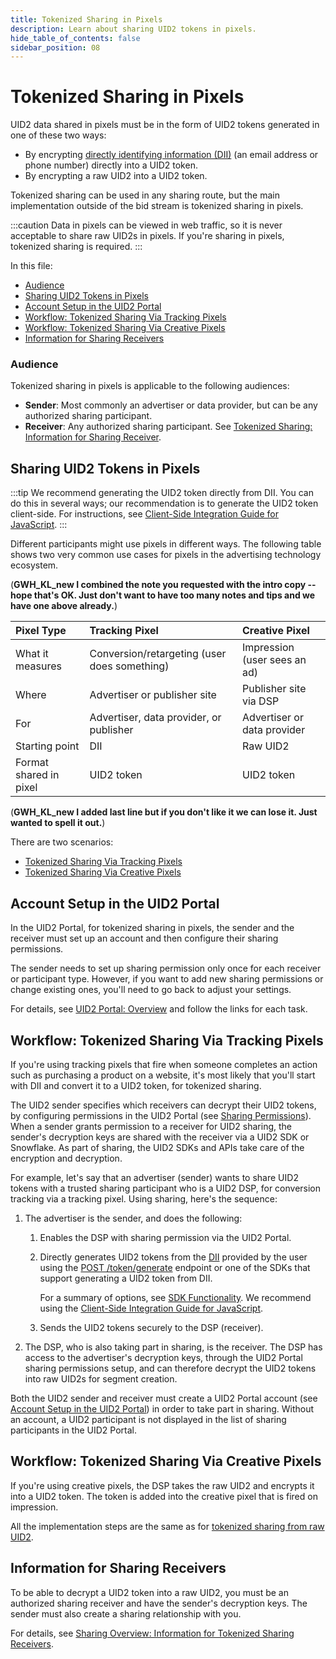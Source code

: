 ```yaml
---
title: Tokenized Sharing in Pixels
description: Learn about sharing UID2 tokens in pixels.
hide_table_of_contents: false
sidebar_position: 08
---
```


# Tokenized Sharing in Pixels

UID2 data shared in pixels must be in the form of UID2 tokens generated in one of these two ways:

- By encrypting [directly identifying information (DII)](../ref-info/glossary-uid.md#gl-dii) (an email address or phone number) directly into a UID2 token.
- By encrypting a raw UID2 into a UID2 token.

Tokenized sharing can be used in any sharing route, but the main implementation outside of the bid stream is tokenized sharing in pixels. 

:::caution
Data in pixels can be viewed in web traffic, so it is never acceptable to share raw UID2s in pixels. If you're sharing in pixels, tokenized sharing is required.
:::

In this file:

- [Audience](#audience)
- [Sharing UID2 Tokens in Pixels](#sharing-uid2-tokens-in-pixels)
- [Account Setup in the UID2 Portal](#account-setup-in-the-uid2-portal)
- [Workflow: Tokenized Sharing Via Tracking Pixels](#workflow-tokenized-sharing-via-tracking-pixels)
- [Workflow: Tokenized Sharing Via Creative Pixels](#workflow-tokenized-sharing-via-creative-pixels)
- [Information for Sharing Receivers](#information-for-sharing-receivers)

### Audience

Tokenized sharing in pixels is applicable to the following audiences:

- **Sender**: Most commonly an advertiser or data provider, but can be any authorized sharing participant.
- **Receiver**: Any authorized sharing participant. See [Tokenized Sharing: Information for Sharing Receiver](#tokenized-sharing-information-for-sharing-receiver).

## Sharing UID2 Tokens in Pixels

:::tip
We recommend generating the UID2 token directly from DII. You can do this in several ways; our recommendation is to generate the UID2 token client-side. For instructions, see [Client-Side Integration Guide for JavaScript](../guides/publisher-client-side.md).
:::

Different participants might use pixels in different ways. The following table shows two very common use cases for pixels in the advertising technology ecosystem.

(**GWH_KL_new I combined the note you requested with the intro copy -- hope that's OK. Just don't want to have too many notes and tips and we have one above already.**)

Pixel Type |  Tracking Pixel | Creative Pixel |
| :--- | :--- | :--- |
| What it measures | Conversion/retargeting (user does something) | Impression (user sees an ad) |
| Where | Advertiser or publisher site | Publisher site via DSP |
| For | Advertiser, data provider, or publisher | Advertiser or data provider |
| Starting point | DII | Raw UID2 |
| Format shared in pixel | UID2 token | UID2 token |

(**GWH_KL_new I added last line but if you don't like it we can lose it. Just wanted to spell it out.**)

There are two scenarios:

- [Tokenized Sharing Via Tracking Pixels](#workflow-tokenized-sharing-via-tracking-pixels)
- [Tokenized Sharing Via Creative Pixels](#workflow-tokenized-sharing-via-creative-pixels)

## Account Setup in the UID2 Portal

In the UID2 Portal, for tokenized sharing in pixels, the sender and the receiver must set up an account and then configure their sharing permissions.

The sender needs to set up sharing permission only once for each receiver or participant type. However, if you want to add new sharing permissions or change existing ones, you'll need to go back to adjust your settings.

For details, see [UID2 Portal: Overview](../portal/portal-overview.md) and follow the links for each task.

## Workflow: Tokenized Sharing Via Tracking Pixels

If you're using tracking pixels that fire when someone completes an action such as purchasing a product on a website, it's most likely that you'll start with DII and convert it to a UID2 token, for tokenized sharing.

The UID2 sender specifies which receivers can decrypt their UID2 tokens, by configuring permissions in the UID2 Portal (see [Sharing Permissions](../portal/sharing-permissions.md)). When a sender grants permission to a receiver for UID2 sharing, the sender's decryption keys are shared with the receiver via a UID2 SDK or Snowflake. As part of sharing, the UID2 SDKs and APIs take care of the encryption and decryption.

For example, let's say that an advertiser (sender) wants to share UID2 tokens with a trusted sharing participant who is a UID2 DSP, for conversion tracking via a tracking pixel. Using sharing, here's the sequence:

1. The advertiser is the sender, and does the following:

   1. Enables the DSP with sharing permission via the UID2 Portal.

   2. Directly generates UID2 tokens from the [DII](../ref-info/glossary-uid.md#gl-dii) provided by the user using the [POST&nbsp;/token/generate](../endpoints/post-token-generate.md) endpoint or one of the SDKs that support generating a UID2 token from DII.
   
      For a summary of options, see [SDK Functionality](../sdks/summary-sdks.md#sdk-functionality). We recommend using the [Client-Side Integration Guide for JavaScript](../guides/publisher-client-side.md).
   
   3. Sends the UID2 tokens securely to the DSP (receiver).

2. The DSP, who is also taking part in sharing, is the receiver. The DSP has access to the advertiser's decryption keys, through the UID2 Portal sharing permissions setup, and can therefore decrypt the UID2 tokens into raw UID2s for segment creation.

Both the UID2 sender and receiver must create a UID2 Portal account (see [Account Setup in the UID2 Portal](#account-setup-in-the-uid2-portal)) in order to take part in sharing. Without an account, a UID2 participant is not displayed in the list of sharing participants in the UID2 Portal.

## Workflow: Tokenized Sharing Via Creative Pixels

If you're using creative pixels, the DSP takes the raw UID2 and encrypts it into a UID2 token. The token is added into the creative pixel that is fired on impression.

All the implementation steps are the same as for [tokenized sharing from raw UID2](sharing-tokenized-from-raw.md).

## Information for Sharing Receivers

To be able to decrypt a UID2 token into a raw UID2, you must be an authorized sharing receiver and have the sender's decryption keys. The sender must also create a sharing relationship with you.

For details, see [Sharing Overview: Information for Tokenized Sharing Receivers](sharing-tokenized-overview.md#information-for-tokenized-sharing-receivers). 
